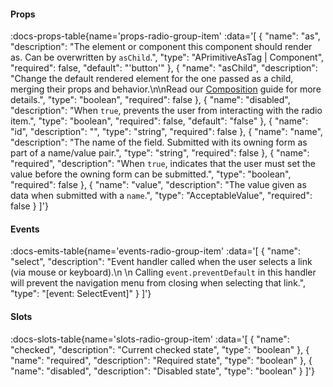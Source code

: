 <!-- This file was automatic generated. Do not edit it manually -->

#### Props
:docs-props-table{name='props-radio-group-item' :data='[
  {
    "name": "as",
    "description": "The element or component this component should render as. Can be overwritten by `asChild`.",
    "type": "APrimitiveAsTag | Component",
    "required": false,
    "default": "\'button\'"
  },
  {
    "name": "asChild",
    "description": "Change the default rendered element for the one passed as a child, merging their props and behavior.\\n\\nRead our [Composition](https://akar.vinicunca.dev/core/guides/composition) guide for more details.",
    "type": "boolean",
    "required": false
  },
  {
    "name": "disabled",
    "description": "When `true`, prevents the user from interacting with the radio item.",
    "type": "boolean",
    "required": false,
    "default": "false"
  },
  {
    "name": "id",
    "description": "",
    "type": "string",
    "required": false
  },
  {
    "name": "name",
    "description": "The name of the field. Submitted with its owning form as part of a name/value pair.",
    "type": "string",
    "required": false
  },
  {
    "name": "required",
    "description": "When `true`, indicates that the user must set the value before the owning form can be submitted.",
    "type": "boolean",
    "required": false
  },
  {
    "name": "value",
    "description": "The value given as data when submitted with a `name`.",
    "type": "AcceptableValue",
    "required": false
  }
]'} 

#### Events

:docs-emits-table{name='events-radio-group-item' :data='[
  {
    "name": "select",
    "description": "Event handler called when the user selects a link (via mouse or keyboard).\\n   \\n    Calling `event.preventDefault` in this handler will prevent the navigation menu from closing when selecting that link.",
    "type": "[event: SelectEvent]"
  }
]'} 

#### Slots

:docs-slots-table{name='slots-radio-group-item' :data='[
  {
    "name": "checked",
    "description": "Current checked state",
    "type": "boolean"
  },
  {
    "name": "required",
    "description": "Required state",
    "type": "boolean"
  },
  {
    "name": "disabled",
    "description": "Disabled state",
    "type": "boolean"
  }
]'} 
